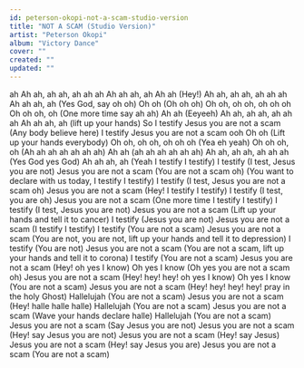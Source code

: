 ```yaml
---
id: peterson-okopi-not-a-scam-studio-version
title: "NOT A SCAM (Studio Version)"
artist: "Peterson Okopi"
album: "Victory Dance"
cover: ""
created: ""
updated: ""
---
```


ah
Ah ah, ah ah, ah ah ah
Ah ah ah, ah
Ah ah (Hey!)
Ah ah, ah ah, ah ah ah
Ah ah ah, ah (Yes God, say oh oh)
Oh oh (Oh oh oh)
Oh oh, oh oh, oh oh oh
Oh oh oh, oh (One more time say ah ah)
Ah ah (Eeyeeh)
Ah ah, ah ah, ah ah ah
Ah ah ah, ah (lift up your hands)
So I testify
Jesus you are not a scam (Any body believe here)
I testify
Jesus you are not a scam ooh
Oh oh (Lift up your hands everybody)
Oh oh, oh oh, oh oh oh (Yea eh yeah)
Oh oh oh, oh (Ah ah ah ah ah ah ah)
Ah ah (ah ah ah ah ah ah)
Ah ah, ah ah, ah ah ah (Yes God yes God)
Ah ah ah, ah (Yeah I testify I testify)
I testify (I test, Jesus you are not)
Jesus you are not a scam (You are not a scam oh)
(You want to declare with us today, I testify I testify)
I testify (I test, Jesus you are not a scam oh)
Jesus you are not a scam (Hey! I testify I testify)
I testify (I test, you are oh)
Jesus you are not a scam (One more time I testify I testify)
I testify (I test, Jesus you are not)
Jesus you are not a scam (Lift up your hands and tell it to cancer)
I testify (Jesus you are not)
Jesus you are not a scam (I testify I testify)
I testify (You are not a scam)
Jesus you are not a scam (You are not, you are not, lift up your hands and tell it to depression)
I testify (You are not)
Jesus you are not a scam (You are not a scam, lift up your hands and tell it to corona)
I testify (You are not a scam)
Jesus you are not a scam (Hey! oh yes I know)
Oh yes I know (Oh yes you are not a scam oh)
Jesus you are not a scam (Hey! hey! hey! oh yes I know)
Oh yes I know (You are not a scam)
Jesus you are not a scam (Hey! hey! hey! hey! pray in the holy Ghost)
Hallelujah (You are not a scam)
Jesus you are not a scam (Hey! halle halle halle)
Hallelujah (You are not a scam)
Jesus you are not a scam (Wave your hands declare halle)
Hallelujah (You are not a scam)
Jesus you are not a scam (Say Jesus you are not)
Jesus you are not a scam (Hey! say Jesus you are not)
Jesus you are not a scam (Hey! say Jesus)
Jesus you are not a scam (Hey! say Jesus you are)
Jesus you are not a scam (You are not a scam)